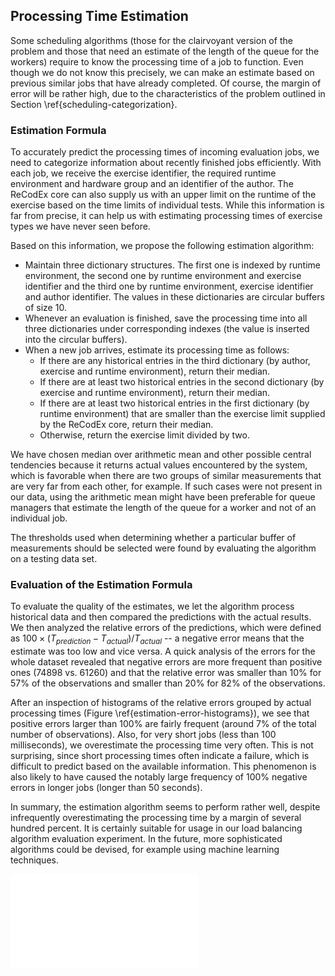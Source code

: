 ## Processing Time Estimation

Some scheduling algorithms (those for the clairvoyant version of the problem and 
those that need an estimate of the length of the queue for the workers) require 
to know the processing time of a job to function. Even though we do not know 
this precisely, we can make an estimate based on previous similar jobs that have 
already completed. Of course, the margin of error will be rather high, due to 
the characteristics of the problem outlined in Section 
\ref{scheduling-categorization}.

### Estimation Formula

To accurately predict the processing times of incoming evaluation jobs, we need 
to categorize information about recently finished jobs efficiently. With each 
job, we receive the exercise identifier, the required runtime environment and 
hardware group and an identifier of the author. The ReCodEx core can also supply 
us with an upper limit on the runtime of the exercise based on the time limits 
of individual tests. While this information is far from precise, it can help us 
with estimating processing times of exercise types we have never seen before.

Based on this information, we propose the following estimation algorithm: 

- Maintain three dictionary structures. The first one is indexed by runtime 
  environment, the second one by runtime environment and exercise identifier and 
  the third one by runtime environment, exercise identifier and author 
  identifier. The values in these dictionaries are circular buffers of size 10.
- Whenever an evaluation is finished, save the processing time into all three 
  dictionaries under corresponding indexes (the value is inserted into the 
  circular buffers).
- When a new job arrives, estimate its processing time as follows:
  - If there are any historical entries in the third dictionary (by author, 
    exercise and runtime environment), return their median.
  - If there are at least two historical entries in the second dictionary (by 
    exercise and runtime environment), return their median.
  - If there are at least two historical entries in the first dictionary (by 
    runtime environment) that are smaller than the exercise limit supplied by 
    the ReCodEx core, return their median.
  - Otherwise, return the exercise limit divided by two.

We have chosen median over arithmetic mean and other possible central tendencies 
because it returns actual values encountered by the system, which is favorable 
when there are two groups of similar measurements that are very far from each 
other, for example. If such cases were not present in our data, using the 
arithmetic mean might have been preferable for queue managers that estimate the 
length of the queue for a worker and not of an individual job.

The thresholds used when determining whether a particular buffer of measurements 
should be selected were found by evaluating the algorithm on a testing data set.

### Evaluation of the Estimation Formula

To evaluate the quality of the estimates, we let the algorithm process 
historical data and then compared the predictions with the actual results. We 
then analyzed the relative errors of the predictions, which were defined as $100 
\times (T_{prediction} - T_{actual}) / T_{actual}$ -- a negative error means 
that the estimate was too low and vice versa. A quick analysis of the errors for 
the whole dataset revealed that negative errors are more frequent than positive 
ones (74898 vs. 61260) and that the relative error was smaller than 10% for 57% 
of the observations and smaller than 20% for 82% of the observations.

After an inspection of histograms of the relative errors grouped by actual 
processing times (Figure \ref{estimation-error-histograms}), we see that 
positive errors larger than 100% are fairly frequent (around 7% of the total 
number of observations). Also, for very short jobs (less than 100 milliseconds), 
we overestimate the processing time very often. This is not surprising, since 
short processing times often indicate a failure, which is difficult to predict 
based on the available information. This phenomenon is also likely to have 
caused the notably large frequency of 100% negative errors in longer jobs 
(longer than 50 seconds).

In summary, the estimation algorithm seems to perform rather well, despite 
infrequently overestimating the processing time by a margin of several hundred 
percent. It is certainly suitable for usage in our load balancing algorithm 
evaluation experiment. In the future, more sophisticated algorithms could be 
devised, for example using machine learning techniques.

![Histograms of relative errors divided into facets by job processing times (in 
seconds) \label{estimation-error-histograms}](img/lb/estimation-error-histograms.tex)
